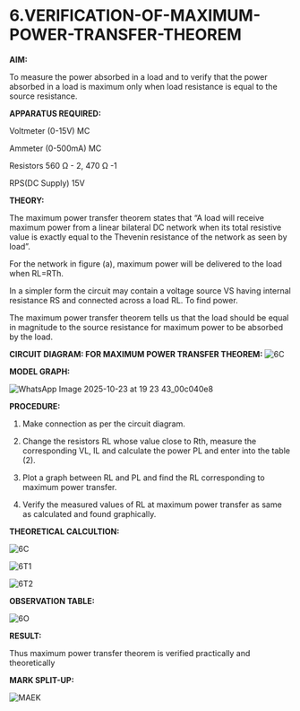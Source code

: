 # 6.VERIFICATION-OF-MAXIMUM-POWER-TRANSFER-THEOREM

**AIM:**

To measure the power absorbed in a load and to verify that the power absorbed in a load is maximum only when load resistance is equal to the source resistance.

**APPARATUS REQUIRED:**

Voltmeter (0-15V) MC

Ammeter (0-500mA) MC

Resistors 560 Ω - 2, 470 Ω -1

RPS(DC Supply)  15V	

**THEORY:**

The maximum power transfer theorem states that “A load will receive maximum power from a linear bilateral DC network when its total resistive value is exactly equal to the Thevenin resistance of the network as seen by load”.

For the network in figure (a), maximum power will be delivered to the load when RL=RTh.

In a simpler form the circuit may contain a voltage source VS having internal resistance RS and connected across a load RL. To find power.
 
The maximum power transfer theorem tells us that the load should be equal in magnitude to the source resistance for maximum power to be absorbed by the load.

**CIRCUIT DIAGRAM: FOR MAXIMUM POWER TRANSFER THEOREM:**
![6C](https://github.com/user-attachments/assets/8adfa79a-7883-49f5-b0cd-62e632994263)


**MODEL GRAPH:**

![WhatsApp Image 2025-10-23 at 19 23 43_00c040e8](https://github.com/user-attachments/assets/253348e4-c6aa-4928-8d0a-7d095411477c)




**PROCEDURE:**

1.	Make connection as per the circuit diagram.

2.	Change the resistors RL whose value close to Rth, measure the corresponding VL, IL and calculate the power PL and enter into the table (2).

3.	Plot a graph between RL and PL and find the RL corresponding to maximum power transfer.

4.	Verify the measured values of RL at maximum power transfer as same as calculated and found graphically.

**THEORETICAL CALCULTION:**

![6C](https://github.com/user-attachments/assets/e0460e70-7041-4054-89d5-d725ba95c1e9)

![6T1](https://github.com/user-attachments/assets/918dfb38-e0e0-43f2-9b6c-adc28c4327bd)


![6T2](https://github.com/user-attachments/assets/2d271dd3-c6b4-4b1d-8a78-49778da2d7b4)

**OBSERVATION TABLE:**

![6O](https://github.com/user-attachments/assets/873625f2-5fcd-47a2-b53b-68484c4d5a74)


**RESULT:**

Thus maximum power transfer theorem is verified practically and theoretically

**MARK SPLIT-UP:**

![MAEK ](https://github.com/user-attachments/assets/3029cc99-175c-474f-92f5-6dc11a69bb56)

